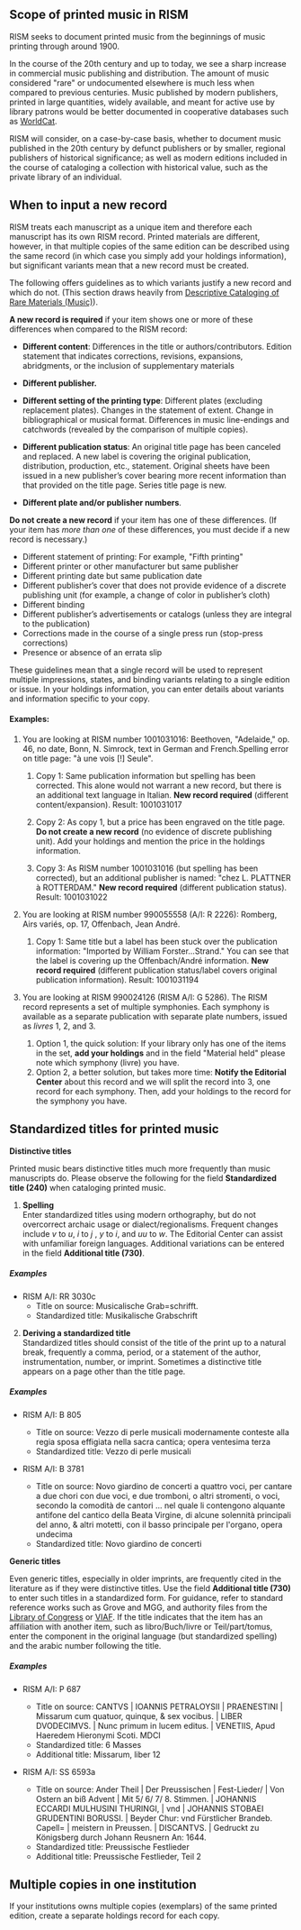 ## Scope of printed music in RISM

RISM seeks to document printed music from the beginnings of music printing through around 1900.

In the course of the 20th century and up to today, we see a sharp increase in commercial music publishing and
distribution. The amount of music considered "rare" or undocumented elsewhere is much less when compared to previous
centuries. Music published by modern publishers, printed in large quantities, widely available, and meant for active use
by library patrons would be better documented in cooperative databases such as [WorldCat](http://www.worldcat.org/).

RISM will consider, on a case-by-case basis, whether to document music published in the 20th century by defunct
publishers or by smaller, regional publishers of historical significance; as well as modern editions included in the
course of cataloging a collection with historical value, such as the private library of an individual.

## When to input a new record

RISM treats each manuscript as a unique item and therefore each manuscript has its own RISM record. Printed materials
are different, however, in that multiple copies of the same edition can be described using the same record (in which
case you simply add your holdings information), but significant variants mean that a new record must be created.

The following offers guidelines as to which variants justify a new record and which do not. (This section draws heavily
from [Descriptive Cataloging of Rare Materials (Music)](http://rbms.info/dcrm/)).

**A new record is required** if your item shows one or more of these differences when compared to the RISM record:

- **Different content**: Differences in the title or authors/contributors. Edition statement that indicates
  corrections, revisions, expansions, abridgments, or the inclusion of supplementary materials

- **Different publisher.**
- **Different setting of the printing type**: Different plates (excluding replacement plates). Changes in the statement
of extent. Change in bibliographical or musical format. Differences in music line-endings and catchwords (revealed by
the comparison of multiple copies).
- **Different publication status**: An original title page has been canceled and replaced. A new label is covering the
original publication, distribution, production, etc., statement. Original sheets have been issued in a new publisher’s
cover bearing more recent information than that provided on the title page. Series title page is new.
- **Different plate and/or publisher numbers**.

**Do not create a new record** if your item has one of these differences. (If your item has _more than one_ of these
differences, you must decide if a new record is necessary.)

- Different statement of printing: For example, "Fifth printing"
- Different printer or other manufacturer but same publisher
- Different printing date but same publication date
- Different publisher’s cover that does not provide evidence of a discrete publishing unit (for example, a change of color
in publisher’s cloth)
- Different binding
- Different publisher’s advertisements or catalogs (unless they are integral to the publication)
- Corrections made in the course of a single press run (stop-press corrections)
- Presence or absence of an errata slip

These guidelines mean that a single record will be used to represent multiple impressions, states, and binding variants
relating to a single edition or issue. In your holdings information, you can enter details about variants and
information specific to your copy.

#### Examples:

1. You are looking at RISM number 1001031016: Beethoven, "Adelaide," op. 46, no date, Bonn, N. Simrock, text in German
   and French.Spelling error on title page: "à une vois [!] Seule".

   1. Copy 1: Same publication information but spelling has been corrected. This alone would not warrant a new record, but
there is an additional text language in Italian. **New record required** (different content/expansion). Result:
1001031017

   2. Copy 2: As copy 1, but a price has been engraved on the title page. **Do not create a new record** (no evidence of
discrete publishing unit). Add your holdings and mention the price in the holdings information.

   3. Copy 3: As RISM number 1001031016 (but spelling has been corrected), but an additional publisher is named: "chez L.
PLATTNER à ROTTERDAM." **New record required** (different publication status). Result: 1001031022

2. You are looking at RISM number 990055558 (A/I: R 2226): Romberg, Airs variés, op. 17, Offenbach, Jean André.

   1. Copy 1: Same title but a label has been stuck over the publication information: "Imported by William
   Forster...Strand." You can see that the label is covering up the Offenbach/André information. **New record
   required** (different publication status/label covers original publication information). Result: 1001031194

3. You are looking at RISM 990024126 (RISM A/I: G 5286). The RISM record represents a set of multiple symphonies. Each
   symphony is available as a separate publication with separate plate numbers, issued as _livres_ 1, 2, and 3.

   1. Option 1, the quick solution: If your library only has one of the items in the set, **add your holdings** and in the
   field "Material held" please note which symphony (livre) you have.
   2. Option 2, a better solution, but takes more time: **Notify the Editorial Center** about this record and we will split
   the record into 3, one record for each symphony. Then, add your holdings to the record for the symphony you have.

## Standardized titles for printed music

   **Distinctive titles**

   Printed music bears distinctive titles much more frequently than music manuscripts do. Please observe the following for
   the field **Standardized title (240)** when cataloging printed music.

   1. **Spelling**  
      Enter standardized titles using modern orthography, but do not overcorrect archaic usage or dialect/regionalisms.
      Frequent changes include _v_ to _u_, _i_ to _j_ , _y_ to _i_, and _uu_ to _w_. The Editorial Center can assist with
      unfamiliar foreign languages. Additional variations can be entered in the field **Additional title (730)**.

   ##### Examples

   - RISM A/I: RR 3030c
      - Title on source: Musicalische Grab=schrifft.
      - Standardized title: Musikalische Grabschrift

   2. **Deriving a standardized title**  
      Standardized titles should consist of the title of the print up to a natural break, frequently a comma, period, or a
      statement of the author, instrumentation, number, or imprint. Sometimes a distinctive title appears on a page other
      than the title page.

   ##### Examples

   - RISM A/I: B 805
      - Title on source: Vezzo di perle musicali modernamente conteste alla regia sposa effigiata nella sacra cantica; opera
     ventesima terza
      - Standardized title: Vezzo di perle musicali

   - RISM A/I: B 3781
      - Title on source: Novo giardino de concerti a quattro voci, per cantare a due chori con due voci, e due tromboni, o altri
   stromenti, o voci, secondo la comodità de cantori ... nel quale li contengono alquante antifone del cantico della Beata
   Virgine, di alcune solennità principali del anno, & altri motetti, con il basso principale per l'organo, opera
   undecima  
      - Standardized title: Novo giardino de concerti

   **Generic titles**

   Even generic titles, especially in older imprints, are frequently cited in the literature as if they were distinctive
   titles. Use the field **Additional title (730)** to enter such titles in a standardized form. For guidance, refer to
   standard reference works such as Grove and MGG, and authority files from
   the [Library of Congress](http://id.loc.gov/authorities/names.html) or [VIAF](http://www.viaf.org/). If the title
   indicates that the item has an affiliation with another item, such as libro/Buch/livre or Teil/part/tomus, enter the
   component in the original language (but standardized spelling) and the arabic number following the title.

   ##### Examples

   - RISM A/I: P 687
      - Title on source: CANTVS | IOANNIS PETRALOYSII | PRAENESTINI | Missarum cum quatuor, quinque, & sex vocibus. | LIBER
   DVODECIMVS. | Nunc primum in lucem editus. | VENETIIS, Apud Haeredem Hieronymi Scoti. MDCI  
      - Standardized title: 6 Masses  
      - Additional title: Missarum, liber 12

   - RISM A/I: SS 6593a  
      - Title on source: Ander Theil | Der Preussischen | Fest-Lieder/ | Von Ostern an biß Advent | Mit 5/ 6/ 7/ 8. Stimmen. |
   JOHANNIS ECCARDI MULHUSINI THURINGI, | vnd | JOHANNIS STOBAEI GRUDENTINI BORUSSI. | Beyder Chur: vnd Fürstlicher
   Brandeb. Capell= | meistern in Preussen. | DISCANTVS. | Gedruckt zu Königsberg durch Johann Reusnern An: 1644.  
      - Standardized title: Preussische Festlieder  
      - Additional title: Preussische Festlieder, Teil 2

## Multiple copies in one institution

If your institutions owns multiple copies (exemplars) of the same printed edition, create a separate holdings record for each copy.
